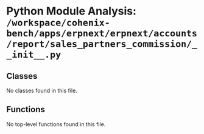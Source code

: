 # Python Module Analysis: `/workspace/cohenix-bench/apps/erpnext/erpnext/accounts/report/sales_partners_commission/__init__.py`

## Classes

No classes found in this file.


## Functions

No top-level functions found in this file.
